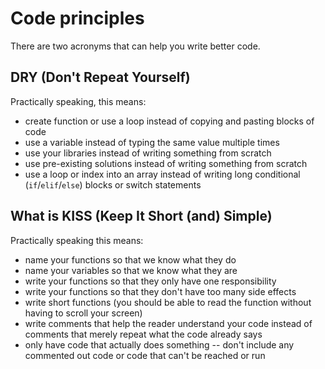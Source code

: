 # Code principles

There are two acronyms that can help you write better code.

## DRY (Don't Repeat Yourself)

Practically speaking, this means:

-   create function or use a loop instead of copying and pasting blocks of
    code
-   use a variable instead of typing the same value multiple times
-   use your libraries instead of writing something from scratch
-   use pre-existing solutions instead of writing something from scratch
-   use a loop or index into an array instead of writing long conditional
    (`if`/`elif`/`else`) blocks or switch statements

## What is KISS (Keep It Short (and) Simple)

Practically speaking this means:

-   name your functions so that we know what they do
-   name your variables so that we know what they are
-   write your functions so that they only have one responsibility
-   write your functions so that they don't have too many side effects
-   write short functions (you should be able to read the function without
    having to scroll your screen)
-   write comments that help the reader understand your code instead of
    comments that merely repeat what the code already says
-   only have code that actually does something -- don't include any commented
    out code or code that can't be reached or run
